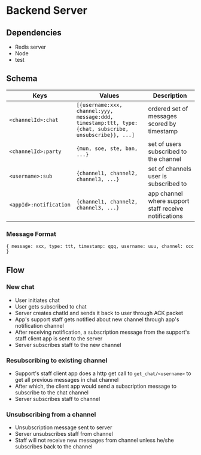 # Backend Server
## Dependencies
- Redis server
- Node
- test

## Schema
Keys | Values| Description
--- | --- | ---
`<channelId>:chat` | `[{username:xxx, channel:yyy, message:ddd, timestamp:ttt, type:{chat, subscribe, unsubscribe}}, ...]` | ordered set of messages scored by timestamp
`<channelId>:party` | `{mun, soe, ste, ban, ...}`| set of users subscribed to the channel
`<username>:sub` | `{channel1, channel2, channel3, ...}`| set of channels user is subscribed to
`<appId>:notification` | `{channel1, channel2, channel3, ...}`| app channel where support staff receive notifications

### Message Format
`{
    message: xxx,
    type: ttt,
    timestamp: qqq,
    username: uuu,
    channel: ccc
}`

## Flow
### New chat
- User initiates chat
- User gets subscribed to chat
- Server creates chatId and sends it back to user through ACK packet
- App's support staff gets notified about new channel through app's
  notification channel
- After receiving notification, a subscription message from the support's staff
  client app is sent to the server
- Server subscribes staff to the new channel

### Resubscribing to existing channel
- Support's staff client app does a http get call to `get_chat/<username>` to
  get all previous messages in chat channel
- After which, the client app would send a subscription message to subscribe to
  the chat channel
- Server subscribes staff to channel

### Unsubscribing from a channel
- Unsubscription message sent to server
- Server unsubscribes staff from channel
- Staff will not receive new messages from channel unless he/she subscribes
  back to the channel
